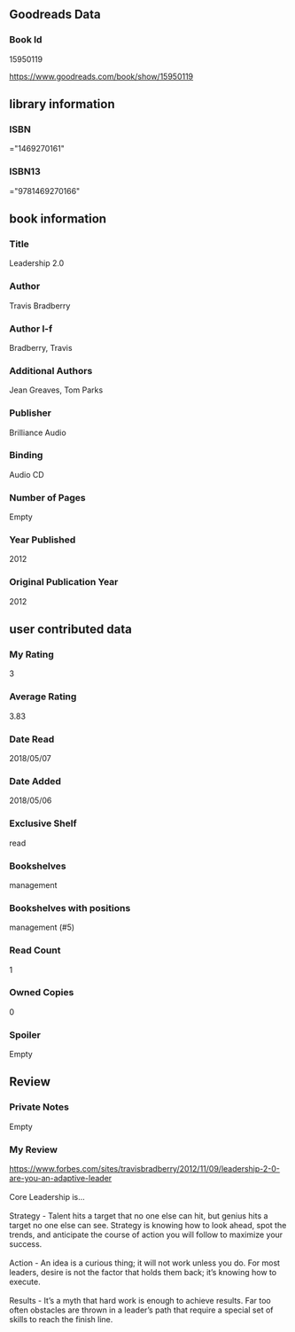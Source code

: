 <!-- This template shows how to bulk convert all columns of data into one markdown file -->
<!-- caveat: substitution key matches column headers from default export. You will get a KeyError if there's a mismatch -->

## Goodreads Data

### Book Id 

15950119

https://www.goodreads.com/book/show/15950119

## library information

### ISBN 
="1469270161"

### ISBN13 
="9781469270166"

## book information

### Title
Leadership 2.0

### Author 
Travis Bradberry

### Author l-f 
Bradberry, Travis

### Additional Authors
Jean Greaves, Tom Parks

### Publisher 
Brilliance Audio

### Binding
Audio CD

### Number of Pages
Empty

### Year Published
2012

### Original Publication Year 
2012

## user contributed data

### My Rating
3

### Average Rating
3.83

### Date Read
2018/05/07

### Date Added
2018/05/06

### Exclusive Shelf
read

### Bookshelves
management

### Bookshelves with positions
management (#5)

### Read Count
1

### Owned Copies
0

### Spoiler 
Empty

## Review

### Private Notes
Empty

### My Review
https://www.forbes.com/sites/travisbradberry/2012/11/09/leadership-2-0-are-you-an-adaptive-leader<br/><br/>Core Leadership is...<br/><br/>Strategy - Talent hits a target that no one else can hit, but genius hits a target no one else can see. Strategy is knowing how to look ahead, spot the trends, and anticipate the course of action you will follow to maximize your success.<br/><br/>Action - An idea is a curious thing; it will not work unless you do. For most leaders, desire is not the factor that holds them back; it’s knowing how to execute.<br/><br/>Results - It’s a myth that hard work is enough to achieve results. Far too often obstacles are thrown in a leader’s path that require a special set of skills to reach the finish line.